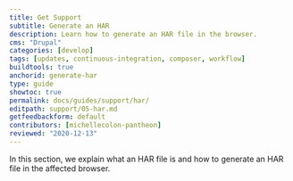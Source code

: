 ```yaml
---
title: Get Support
subtitle: Generate an HAR
description: Learn how to generate an HAR file in the browser.
cms: "Drupal"
categories: [develop]
tags: [updates, continuous-integration, composer, workflow]
buildtools: true
anchorid: generate-har
type: guide
showtoc: true
permalink: docs/guides/support/har/
editpath: support/05-har.md
getfeedbackform: default
contributors: [michellecolon-pantheon]
reviewed: "2020-12-13"
---
```


In this section, we explain what an HAR file is and how to generate an HAR file in the affected browser.

<Partial file="generate-har-file.md" />